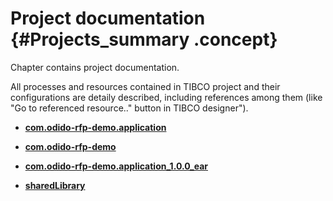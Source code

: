 # Project documentation {#Projects_summary .concept}

Chapter contains project documentation.

All processes and resources contained in TIBCO project and their configurations are detaily described, including references among them \(like "Go to referenced resource.." button in TIBCO designer"\).

-   **[com.odido-rfp-demo.application](../projects/com.odido-rfp-demo.application/com.odido-rfp-demo.application.md)**  

-   **[com.odido-rfp-demo](../projects/com.odido-rfp-demo/com.odido-rfp-demo.md)**  

-   **[com.odido-rfp-demo.application\_1.0.0\_ear](../projects/com.odido-rfp-demo.application_1.0.0_ear/com.odido-rfp-demo.application_1.0.0_ear.md)**  

-   **[sharedLibrary](../projects/sharedLibrary/sharedLibrary.md)**  


